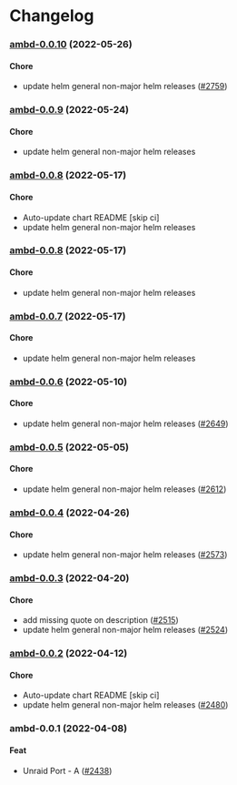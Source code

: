 # Changelog<br>


<a name="ambd-0.0.10"></a>
### [ambd-0.0.10](https://github.com/truecharts/apps/compare/ambd-0.0.9...ambd-0.0.10) (2022-05-26)

#### Chore

* update helm general non-major helm releases ([#2759](https://github.com/truecharts/apps/issues/2759))



<a name="ambd-0.0.9"></a>
### [ambd-0.0.9](https://github.com/truecharts/apps/compare/ambd-0.0.8...ambd-0.0.9) (2022-05-24)

#### Chore

* update helm general non-major helm releases



<a name="ambd-0.0.8"></a>
### [ambd-0.0.8](https://github.com/truecharts/apps/compare/ambd-0.0.7...ambd-0.0.8) (2022-05-17)

#### Chore

* Auto-update chart README [skip ci]
* update helm general non-major helm releases



<a name="ambd-0.0.8"></a>
### [ambd-0.0.8](https://github.com/truecharts/apps/compare/ambd-0.0.7...ambd-0.0.8) (2022-05-17)

#### Chore

* update helm general non-major helm releases



<a name="ambd-0.0.7"></a>
### [ambd-0.0.7](https://github.com/truecharts/apps/compare/ambd-0.0.6...ambd-0.0.7) (2022-05-17)

#### Chore

* update helm general non-major helm releases



<a name="ambd-0.0.6"></a>
### [ambd-0.0.6](https://github.com/truecharts/apps/compare/ambd-0.0.5...ambd-0.0.6) (2022-05-10)

#### Chore

* update helm general non-major helm releases ([#2649](https://github.com/truecharts/apps/issues/2649))



<a name="ambd-0.0.5"></a>
### [ambd-0.0.5](https://github.com/truecharts/apps/compare/ambd-0.0.4...ambd-0.0.5) (2022-05-05)

#### Chore

* update helm general non-major helm releases ([#2612](https://github.com/truecharts/apps/issues/2612))



<a name="ambd-0.0.4"></a>
### [ambd-0.0.4](https://github.com/truecharts/apps/compare/ambd-0.0.3...ambd-0.0.4) (2022-04-26)

#### Chore

* update helm general non-major helm releases ([#2573](https://github.com/truecharts/apps/issues/2573))



<a name="ambd-0.0.3"></a>
### [ambd-0.0.3](https://github.com/truecharts/apps/compare/ambd-0.0.2...ambd-0.0.3) (2022-04-20)

#### Chore

* add missing quote on description ([#2515](https://github.com/truecharts/apps/issues/2515))
* update helm general non-major helm releases ([#2524](https://github.com/truecharts/apps/issues/2524))



<a name="ambd-0.0.2"></a>
### [ambd-0.0.2](https://github.com/truecharts/apps/compare/ambd-0.0.1...ambd-0.0.2) (2022-04-12)

#### Chore

* Auto-update chart README [skip ci]
* update helm general non-major helm releases ([#2480](https://github.com/truecharts/apps/issues/2480))



<a name="ambd-0.0.1"></a>
### ambd-0.0.1 (2022-04-08)

#### Feat

* Unraid Port - A ([#2438](https://github.com/truecharts/apps/issues/2438))
